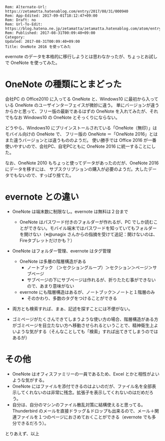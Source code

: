```header
Rem: Alternate-Url: https://zetamatta.hatenablog.com/entry/2017/08/31/000940
Rem: App-Edited: 2017-09-01T18:12:47+09:00
Rem: Draft: no
Rem: Url-To-Edit: https://blog.hatena.ne.jp/zetamatta/zetamatta.hatenablog.com/atom/entry/8599973812293526170
Rem: Published: 2017-08-31T00:09:40+09:00
Category:
Updated: 2017-08-31T00:09:40+09:00
Title: OneNote 2016 を使ってみた
```
evernote のデータを本格的に移行しようとは思わなかったが、ちょっとお試しで OneNote を使ってみた。

OneNote の種類にとまどった
=================

会社PC の Office2010 に入ってる OneNote と、Windows10 に最初から入っている OneNote のユーザインターフェイスが微妙に違う。
単にバージョンが違うからかと思って、フリー版の最新であるはずの OneNote を入れてみたが、それでもなお Windows10 の OneNote とそっくりにならない。

どうやら、Windows10 にプリインストールされている「OneNote（無印）」はモバイル向けの OneNote で、
フリー版の OneNote ＝「OneNote 2016」とはまた違うバージョンとは違うもののようだ。
使い勝手では Office 2016 が一番使いやすいので、会社PC、自宅PCともに OneNote 2016 に統一することにした。

なお、OneNote 2010 もちょっと使ってデータがあったのだが、OneNote 2016 にデータを移すには、
サブスクリプションの購入が必要のようだ。大したデータでもないので、すっぱり捨てた。

evernote との違い
===========

* OneNote は端末数に制限なし。evernote は無料は２台まで
  * OneNote はパスワード付きのフォルダーが作れるが、PC でしか読むことができない。モバイル端末ではパスワードを知っていてもフォルダーを開けない（※@unagix さんからの指摘を受けて追記：開けないのは、Fireタブレットだけかも？）

* OneNote はフォルダー管理、evernote はタグ管理
  * OneNote は多層の階層構造がある
       * ノートブック （＞セクショングループ）＞セクション＞ページ＞サブページ
       * サブページの下にサブページは作れるが、折りたたむ事ができないので、あまり意味がない
   * evernote にも階層構造はあるが、ノートブック＞ノートと１階層のみ
        * そのかわり、多数のタグをつけることができる

* 両方とも検索すれば、まぁ、記述を探すことには不便がない。
* ゴミページがたくさんできてしまうような使い方の場合、階層構造がある方がゴミページを目立たない方へ移動させられるということで、精神衛生上よいような気がする（そんなことしても「検索」すれば出てきてしまうのではあるが）

その他
====

* OneNote はオフィスファミリーの一員であるため、Excel とかと相性がよいような気がする。
* OneNote にはファイルを添付できるのはよいのだが、ファイル名を全部表示してくれないのは非常に残念。拡張子を表示してくれないのはだめだろう。
* 自分は、自分のマシンのファイル散乱対策に結構使えると思ってる。Thunderbird のメールを直接ドラッグ＆ドロップも出来るので、メール＋関連ファイルを１つのページにおさめておくことができる（evernote でも多分できるだろう）。

とりあえず、以上
